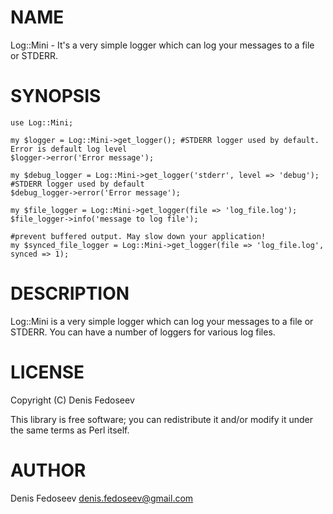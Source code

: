 # NAME

Log::Mini - It's a very simple logger which can log your messages to a file or STDERR.

# SYNOPSIS

    use Log::Mini;

    my $logger = Log::Mini->get_logger(); #STDERR logger used by default. Error is default log level
    $logger->error('Error message');

    my $debug_logger = Log::Mini->get_logger('stderr', level => 'debug'); #STDERR logger used by default
    $debug_logger->error('Error message');

    my $file_logger = Log::Mini->get_logger(file => 'log_file.log');
    $file_logger->info('message to log file');

    #prevent buffered output. May slow down your application!
    my $synced_file_logger = Log::Mini->get_logger(file => 'log_file.log', synced => 1);

# DESCRIPTION

Log::Mini is a very simple logger which can log your messages to a file or STDERR.
You can have a number of loggers for various log files.

# LICENSE

Copyright (C) Denis Fedoseev

This library is free software; you can redistribute it and/or modify
it under the same terms as Perl itself.

# AUTHOR

Denis Fedoseev <denis.fedoseev@gmail.com>
